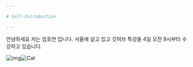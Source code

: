 ```yaml
---

# Self-Introduction

---
```




안녕하세요 저는 임호연 입니다. 
서울에 살고 있고 깃허브 특강을 4일 오전 9시부터 수강하고 있습니다. 



![img](../../Downloads/img.jpg)![Cat]()
